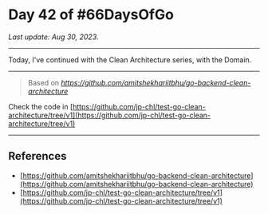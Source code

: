# Day 42 of #66DaysOfGo

_Last update:  Aug 30, 2023_.

---

Today, I've continued with the Clean Architecture series, with the Domain.

---

> Based on _https://github.com/amitshekhariitbhu/go-backend-clean-architecture_

Check the code in [https://github.com/jp-chl/test-go-clean-architecture/tree/v1](https://github.com/jp-chl/test-go-clean-architecture/tree/v1)

---

## References

- [https://github.com/amitshekhariitbhu/go-backend-clean-architecture](https://github.com/amitshekhariitbhu/go-backend-clean-architecture)
- [https://github.com/jp-chl/test-go-clean-architecture/tree/v1](https://github.com/jp-chl/test-go-clean-architecture/tree/v1)
